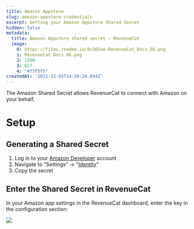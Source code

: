 ```yaml
---
title: Amazon Appstore
slug: amazon-appstore-credentials
excerpt: Getting your Amazon Appstore Shared Secret
hidden: false
metadata:
  title: Amazon Appstore shared secret – RevenueCat
  image:
    0: https://files.readme.io/0c365ae-RevenueCat_Docs_OG.png
    1: RevenueCat Docs OG.png
    2: 1200
    3: 627
    4: "#f7f5f5"
createdAt: '2021-12-03T14:59:24.094Z'
---
```

The Amazon Shared Secret allows RevenueCat to connect with Amazon on your behalf. 

# Setup

## Generating a Shared Secret

1. Log in to your [Amazon Developer](https://developer.amazon.com/) account
2. Navigate to "Settings" -> "[Identity](https://developer.amazon.com/settings/console/sdk/shared-key)"
3. Copy the secret

## Enter the Shared Secret in RevenueCat

In your Amazon app settings in the RevenueCat dashboard, enter the key in the configuration section:

![](https://files.readme.io/57d36db-app.revenuecat.com_projects_85ff18c7_apps_appefe5647c50_1.png)